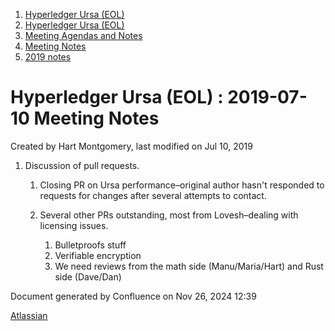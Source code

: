 1. [Hyperledger Ursa (EOL)](index.html)
2. [Hyperledger Ursa (EOL)](19595269.html)
3. [Meeting Agendas and Notes](Meeting-Agendas-and-Notes_19603313.html)
4. [Meeting Notes](Meeting-Notes_19611649.html)
5. [2019 notes](2019-notes_19611718.html)

# Hyperledger Ursa (EOL) : 2019-07-10 Meeting Notes

Created by Hart Montgomery, last modified on Jul 10, 2019

1. Discussion of pull requests.
   
   1. Closing PR on Ursa performance–original author hasn't responded to requests for changes after several attempts to contact.
   2. Several other PRs outstanding, most from Lovesh–dealing with licensing issues.
      
      1. Bulletproofs stuff
      2. Verifiable encryption
      3. We need reviews from the math side (Manu/Maria/Hart) and Rust side (Dave/Dan)

Document generated by Confluence on Nov 26, 2024 12:39

[Atlassian](http://www.atlassian.com/)
